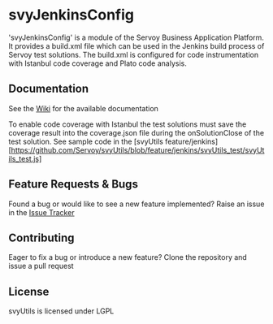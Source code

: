 svyJenkinsConfig
========
'svyJenkinsConfig' is a module of the Servoy Business Application Platform. It provides a build.xml file which can be used in the Jenkins build process of Servoy test solutions.
The build.xml is configured for code instrumentation with Istanbul code coverage and Plato code analysis.

Documentation
-------------
See the [Wiki](https://wiki.servoy.com/display/DOCS/Using+Istanbul+to+integrate+code+coverage+report+in+Jenkins) for the available documentation

To enable code coverage with Istanbul the test solutions must save the coverage result into the coverage.json file during the onSolutionClose of the test solution.
See sample code in the [svyUtils feature/jenkins][https://github.com/Servoy/svyUtils/blob/feature/jenkins/svyUtils_test/svyUtils_test.js]

Feature Requests & Bugs
-----------------------
Found a bug or would like to see a new feature implemented? Raise an issue in the [Issue Tracker](https://github.com/Servoy/svyJenkinsConfig/issues)


Contributing
-------------
Eager to fix a bug or introduce a new feature? Clone the repository and issue a pull request


License
-------
svyUtils is licensed under LGPL
